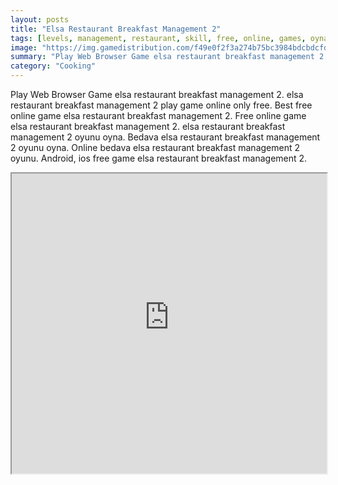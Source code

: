 ```yaml
---
layout: posts
title: "Elsa Restaurant Breakfast Management 2"
tags: [levels, management, restaurant, skill, free, online, games, oyna, game, free, games, play, play, games]
image: "https://img.gamedistribution.com/f49e0f2f3a274b75bc3984bdcbdcfdd3.jpg"
summary: "Play Web Browser Game elsa restaurant breakfast management 2. elsa restaurant breakfast management 2 play game online only free. Best free online game elsa restaurant breakfast management 2. Free online game elsa restaurant breakfast management 2. elsa restaurant breakfast management 2 oyunu oyna. Bedava elsa restaurant breakfast management 2 oyunu oyna. Online bedava elsa restaurant breakfast management 2 oyunu. Android, ios free game elsa restaurant breakfast management 2."
category: "Cooking"
---
```


Play Web Browser Game elsa restaurant breakfast management 2. elsa restaurant breakfast management 2 play game online only free. Best free online game elsa restaurant breakfast management 2. Free online game elsa restaurant breakfast management 2. elsa restaurant breakfast management 2 oyunu oyna. Bedava elsa restaurant breakfast management 2 oyunu oyna. Online bedava elsa restaurant breakfast management 2 oyunu. Android, ios free game elsa restaurant breakfast management 2.

<iframe width="100%" height="480px;" src="https://flash.gamedistribution.com?game=f49e0f2f3a274b75bc3984bdcbdcfdd3"></iframe>